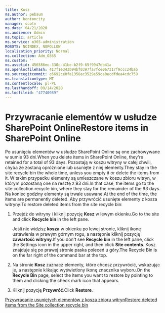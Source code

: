 ```yaml
---
title: Kosz
ms.author: pebaum
author: bentoncity
manager: scotv
ms.date: 04/21/2020
ms.audience: Admin
ms.topic: article
ms.service: o365-administration
ROBOTS: NOINDEX, NOFOLLOW
localization_priority: Normal
ms.collection: Adm_O365
ms.custom: ''
ms.assetid: 456586ec-330c-41be-b2f9-65f9947eb41a
ms.openlocfilehash: 417f1e343b94bf0397fa7fce067317f9ccc24bab
ms.sourcegitcommit: c6692ce0fa1358ec3529e59ca0ecdfdea4cdc759
ms.translationtype: MT
ms.contentlocale: pl-PL
ms.lasthandoff: 09/14/2020
ms.locfileid: "47740989"
---
```

# <a name="restore-items-in-sharepoint-online"></a><span data-ttu-id="ddfa3-102">Przywracanie elementów w usłudze SharePoint Online</span><span class="sxs-lookup"><span data-stu-id="ddfa3-102">Restore items in SharePoint Online</span></span>

<span data-ttu-id="ddfa3-103">Po usunięciu elementów w usłudze SharePoint Online są one zachowywane w sumie 93 dni.</span><span class="sxs-lookup"><span data-stu-id="ddfa3-103">When you delete items in SharePoint Online, they're retained for a total of 93 days.</span></span> <span data-ttu-id="ddfa3-104">Pozostają w koszu witryny w całej chwili, chyba że zostaną opróżnione lub usunięte z niej elementy.</span><span class="sxs-lookup"><span data-stu-id="ddfa3-104">They stay in the site recycle bin the whole time, unless you empty it or delete the items from it.</span></span> <span data-ttu-id="ddfa3-105">W takim przypadku elementy są umieszczane w koszu zbioru witryn, w którym pozostaną one na resztę z 93 dni.</span><span class="sxs-lookup"><span data-stu-id="ddfa3-105">In that case, the items go to the site collection recycle bin, where they stay for the remainder of the 93 days.</span></span> <span data-ttu-id="ddfa3-106">Na koniec godziny elementy są trwale usuwane.</span><span class="sxs-lookup"><span data-stu-id="ddfa3-106">At the end of the time, the items are permanently deleted.</span></span> <span data-ttu-id="ddfa3-107">Aby przywrócić usunięte elementy z kosza witryny:</span><span class="sxs-lookup"><span data-stu-id="ddfa3-107">To restore deleted items from the site recycle bin:</span></span>
  
1. <span data-ttu-id="ddfa3-108">Przejdź do witryny i kliknij pozycję **Kosz** w lewym okienku.</span><span class="sxs-lookup"><span data-stu-id="ddfa3-108">Go to the site and click **Recycle bin** in the left pane.</span></span> 
    
    <span data-ttu-id="ddfa3-109">Jeśli nie widzisz **kosza** w okienku po lewej stronie, kliknij ikonę ustawienia w prawym górnym rogu, a następnie kliknij pozycję **zawartość witryny**.</span><span class="sxs-lookup"><span data-stu-id="ddfa3-109">If you don't see **Recycle bin** in the left pane, click the Settings icon in the upper right, and then click **Site contents**.</span></span> <span data-ttu-id="ddfa3-110">Kosz znajduje się po prawej stronie paska poleceń u góry.</span><span class="sxs-lookup"><span data-stu-id="ddfa3-110">The Recycle Bin is on the far right of the command bar at the top.</span></span>
    
2. <span data-ttu-id="ddfa3-111">Na stronie **Kosz** zaznacz elementy, które chcesz przywrócić, wskazując je, a następnie klikając wyświetlony ikonę znacznika wyboru.</span><span class="sxs-lookup"><span data-stu-id="ddfa3-111">On the **Recycle Bin** page, select the items you want to restore by pointing to them and clicking the check mark icon that appears.</span></span> 
    
3. <span data-ttu-id="ddfa3-112">Kliknij pozycję **Przywróć**.</span><span class="sxs-lookup"><span data-stu-id="ddfa3-112">Click **Restore**.</span></span>
    
[<span data-ttu-id="ddfa3-113">Przywracanie usuniętych elementów z kosza zbioru witryn</span><span class="sxs-lookup"><span data-stu-id="ddfa3-113">Restore deleted items from the Site collection recycle bin</span></span>](https://go.microsoft.com/fwlink/?linkid=866439)
  

